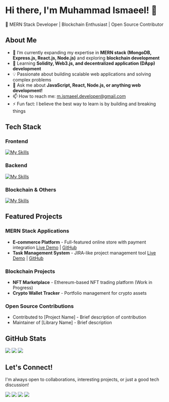 # Hi there, I'm Muhammad Ismaeel! 👋

🚀 MERN Stack Developer | Blockchain Enthusiast | Open Source Contributor

## About Me

- 🔭 I’m currently expanding my expertise in **MERN stack (MongoDB, Express.js, React.js, Node.js)** and exploring **blockchain development**
- 🌱 Learning **Solidity, Web3.js, and decentralized application (DApp) development**
- 💡 Passionate about building scalable web applications and solving complex problems
- 💬 Ask me about **JavaScript, React, Node.js, or anything web development!**
- 📫 How to reach me: [m.ismaeel.developer@gmail.com](mailto:m.ismaeel.developer@gmail.com)
- ⚡ Fun fact: I believe the best way to learn is by building and breaking things

## Tech Stack

### Frontend
[![My Skills](https://skillicons.dev/icons?i=js,html,css,react,redux,nextjs,tailwind,styledcomponents)](https://skillicons.dev)

### Backend
[![My Skills](https://skillicons.dev/icons?i=nodejs,express,mongodb,mysql,graphql,firebase)](https://skillicons.dev)

### Blockchain & Others
[![My Skills](https://skillicons.dev/icons?i=solidity,web3,git,github,aws,linux)](https://skillicons.dev)

## Featured Projects

### MERN Stack Applications
- **E-commerce Platform** - Full-featured online store with payment integration [Live Demo](#) | [GitHub](#)
- **Task Management System** - JIRA-like project management tool [Live Demo](#) | [GitHub](#)

### Blockchain Projects
- **NFT Marketplace** - Ethereum-based NFT trading platform (Work in Progress)
- **Crypto Wallet Tracker** - Portfolio management for crypto assets

### Open Source Contributions
- Contributed to [Project Name] - Brief description of contribution
- Maintainer of [Library Name] - Brief description

## GitHub Stats

![](https://github-readme-stats.vercel.app/api?username=ismaeeldev&show_icons=true&theme=dark&hide_border=true&count_private=true)
![](https://github-readme-streak-stats.herokuapp.com/?user=ismaeeldev&theme=dark&hide_border=true)
![](https://github-readme-stats.vercel.app/api/top-langs/?username=ismaeeldev&theme=dark&hide_border=true&include_all_commits=true&count_private=true&layout=compact)

## Let's Connect!

I'm always open to collaborations, interesting projects, or just a good tech discussion!

<a href="https://linkedin.com/in/ismaeeldev786" target="_blank"><img src="https://img.shields.io/badge/LinkedIn-0077B5?style=for-the-badge&logo=linkedin&logoColor=white"></a>
<a href="https://twitter.com/ismaeel_dev" target="_blank"><img src="https://img.shields.io/badge/Twitter-1DA1F2?style=for-the-badge&logo=twitter&logoColor=white"></a>
<a href="mailto:m.ismaeel.developer@gmail.com"><img src="https://img.shields.io/badge/Gmail-D14836?style=for-the-badge&logo=gmail&logoColor=white"></a>
<a href="https://ismaeeldev.netlify.app/" target="_blank"><img src="https://img.shields.io/badge/Portfolio-%23000000.svg?style=for-the-badge&logo=firefox&logoColor=white"></a>
